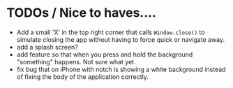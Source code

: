 # TODOs / Nice to haves....


- Add a small 'X' in the top right corner that calls `Window.close()` to simulate closing the app without having to force quick or navigate away.
- add a splash screen?
- add feature so that when you press and hold the background "something" happens. Not sure what yet.
- fix bug that on iPhone with notch is showing a white background instead of fixing the body of the application correctly.